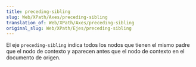 ```yaml
---
title: preceding-sibling
slug: Web/XPath/Axes/preceding-sibling
translation_of: Web/XPath/Axes/preceding-sibling
original_slug: Web/XPath/Ejes/preceding-sibling
---
```

El eje `preceding-sibling` indica todos los nodos que tienen el mismo padre que el nodo de contexto y aparecen antes que el nodo de contexto en el documento de origen.
